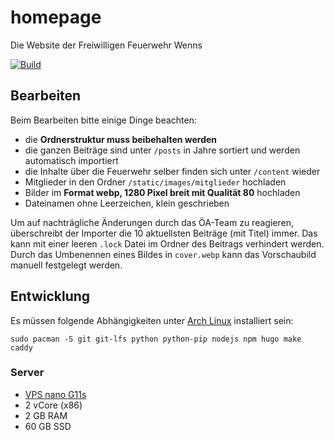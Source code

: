# homepage

Die Website der Freiwilligen Feuerwehr Wenns

[![Build](https://github.com/ffwenns/homepage/actions/workflows/build.yml/badge.svg)](https://github.com/ffwenns/homepage/actions/workflows/build.yml)

## Bearbeiten

Beim Bearbeiten bitte einige Dinge beachten:

- die **Ordnerstruktur muss beibehalten werden**
- die ganzen Beiträge sind unter `/posts` in Jahre sortiert und werden automatisch importiert
- die Inhalte über die Feuerwehr selber finden sich unter `/content` wieder
- Mitglieder in den Ordner `/static/images/mitglieder` hochladen
- Bilder im **Format webp, 1280 Pixel breit mit Qualität 80** hochladen
- Dateinamen ohne Leerzeichen, klein geschrieben

Um auf nachträgliche Änderungen durch das ÖA-Team zu reagieren, überschreibt
der Importer die 10 aktuellsten Beiträge (mit Titel) immer. Das kann mit einer
leeren `.lock` Datei im Ordner des Beitrags verhindert werden. Durch das
Umbenennen eines Bildes in `cover.webp` kann das Vorschaubild manuell
festgelegt werden.

## Entwicklung

Es müssen folgende Abhängigkeiten unter [Arch Linux](https://archlinux.org) installiert sein:

```
sudo pacman -S git git-lfs python python-pip nodejs npm hugo make caddy
```

### Server

- [VPS nano G11s](https://www.netcup.com/de/server/vps/vps-nano-g11s-6m)
- 2 vCore (x86)
- 2 GB RAM
- 60 GB SSD

